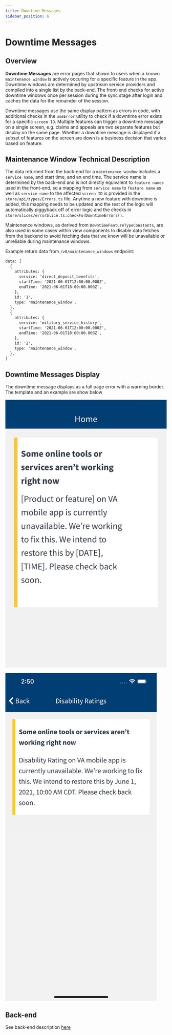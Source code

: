 ```yaml
---
title: Downtime Messages
sidebar_position: 6
---
```


# Downtime Messages

## Overview

**Downtime Messages** are error pages that shown to users when a known `maintenance window` is actively occuring for a specific feature in the app. Downtime windows are determined by upstream service providers and compiled into a single list by the back-end. The front-end checks for active downtime windows once per session during the sync stage after login and caches the data for the remainder of the session.

Downtime messages use the same display pattern as errors in code, with additional checks in the `useError` utility to check if a downtime error exists for a specific `screen ID`. Multiple features can trigger a downtime message on a single screen, e.g. claims and appeals are two separate features but display on the same page. Whether a downtime message is displayed if a subset of features on the screen are down is a business decision that varies based on feature.

## Maintenance Window Technical Description

The data returned from the back-end for a `maintenance window` includes a `service name`, and start time, and an end time. The service name is determined by the back-end and is not directly equivalent to `feature names` used in the front-end, so a mapping from `service name` to `feature name` as well as `service name` to the affected `screen ID` is provided in the `store/api/types/Errors.ts` file. Anytime a new feature with downtime is added, this mapping needs to be updated and the rest of the logic will automatically piggyback off of error logic and the checks in `store/slices/errorSlice.ts:checkForDowntimeErrors()`.

Maintenance windows, as derived from `DowntimeFeatureTypeConstants`, are also used in some cases within view components to disable data fetches from the backend to avoid fetching data that we know will be unavailable or unreliable during maintenance windows.

Example return data from `/v0/maintenance_windows` endpoint:
```
data: [
  {
    attributes: {
      service: 'direct_deposit_benefits',
      startTime: '2021-06-01T12:00:00.000Z',
      endTime: '2021-06-01T18:00:00.000Z',
    },
    id: '1',
    type: 'maintenance_window',
  },
  {
    attributes: {
      service: 'military_service_history',
      startTime: '2021-06-01T12:00:00.000Z',
      endTime: '2021-06-01T18:00:00.000Z',
    },
    id: '2',
    type: 'maintenance_window',
  },
]
```

## Downtime Messages Display

The downtime message displays as a full page error with a warning border. The template and an example are show below

![Downtime Messages Template](/img/downtimeMessagesImages/downtime-messages-template.png)

![Downtime Messages Example](/img/downtimeMessagesImages/downtime-messages-example.png)

## Back-end

See back-end description [here](../BackEnd/Features/MaintenanceWindows.md)